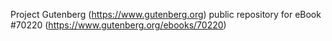Project Gutenberg (https://www.gutenberg.org) public repository for
eBook #70220 (https://www.gutenberg.org/ebooks/70220)
